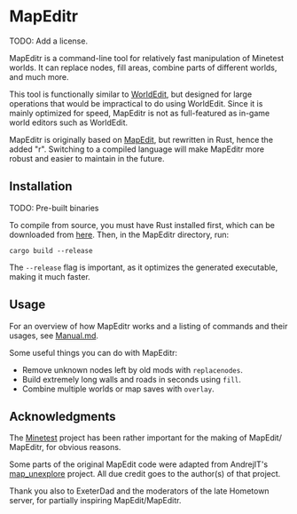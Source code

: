 # MapEditr

TODO: Add a license.

MapEditr is a command-line tool for relatively fast manipulation of Minetest
worlds. It can replace nodes, fill areas, combine parts of different worlds,
and much more.

This tool is functionally similar to [WorldEdit][1], but designed for large
operations that would be impractical to do using WorldEdit. Since it is mainly
optimized for speed, MapEditr is not as full-featured as in-game world editors
such as WorldEdit.

MapEditr is originally based on [MapEdit][2], but rewritten in Rust, hence the
added "r". Switching to a compiled language will make MapEditr more robust and
easier to maintain in the future.

[1]: https://github.com/Uberi/Minetest-WorldEdit
[2]: https://github.com/random-geek/MapEdit

## Installation

TODO: Pre-built binaries

To compile from source, you must have Rust installed first, which can be
downloaded from [here][3]. Then, in the MapEditr directory, run:

`cargo build --release`

The `--release` flag is important, as it optimizes the generated executable,
making it much faster.

[3]: https://www.rust-lang.org/tools/install

## Usage

For an overview of how MapEditr works and a listing of commands and their
usages, see [Manual.md](Manual.md).

Some useful things you can do with MapEditr:

- Remove unknown nodes left by old mods with `replacenodes`.
- Build extremely long walls and roads in seconds using `fill`.
- Combine multiple worlds or map saves with `overlay`.

## Acknowledgments

The [Minetest][4] project has been rather important for the making of MapEdit/
MapEditr, for obvious reasons.

Some parts of the original MapEdit code were adapted from AndrejIT's
[map_unexplore][5] project. All due credit goes to the author(s) of that
project.

Thank you also to ExeterDad and the moderators of the late Hometown server, for
partially inspiring MapEdit/MapEditr.

[4]: https://github.com/minetest/minetest
[5]: https://github.com/AndrejIT/map_unexplore
